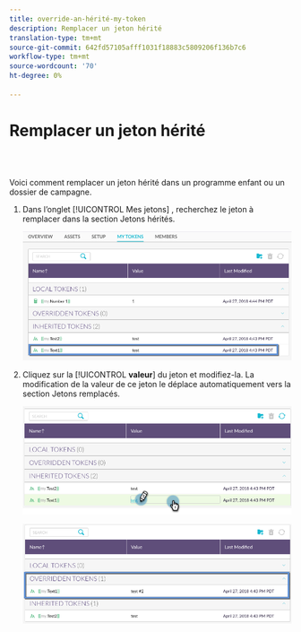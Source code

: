 ```yaml
---
title: override-an-hérité-my-token
description: Remplacer un jeton hérité
translation-type: tm+mt
source-git-commit: 642fd57105afff1031f18883c5809206f136b7c6
workflow-type: tm+mt
source-wordcount: '70'
ht-degree: 0%

---
```



# Remplacer un jeton hérité

<br> 

Voici comment remplacer un jeton hérité dans un programme enfant ou un dossier de campagne.

1. Dans l’onglet [!UICONTROL Mes jetons] , recherchez le jeton à remplacer dans la section Jetons  hérités.

   ![Image un](/help/sky/assets/my-tokens/override-an-inherited-my-token/override-an-inherited-my-token-1.png)

1. Cliquez sur la [!UICONTROL **valeur**] du jeton et modifiez-la. La modification de la valeur de ce jeton le déplace automatiquement vers la section Jetons  remplacés.

   ![Image 2](/help/sky/assets/my-tokens/override-an-inherited-my-token/override-an-inherited-my-token-2.png)

   ![Image trois](/help/sky/assets/my-tokens/override-an-inherited-my-token/override-an-inherited-my-token-3.png)